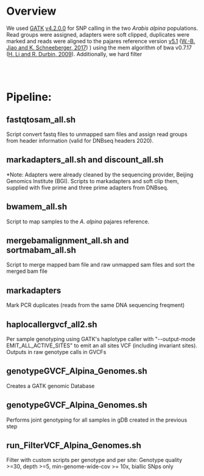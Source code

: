 # Overview 
We used [GATK](https://www.nature.com/articles/ng.806) [v4.2.0.0](https://gatk.broadinstitute.org/hc/en-us/sections/360012354372-4-2-0-0) for SNP calling in the two *Arabis alpina* populations. Read groups were assigned, adapters were soft clipped, duplicates were marked and reads were aligned to the pajares reference version [v5.1](http://www.arabis-alpina.org/data/ArabisAlpina/assemblies/V5.1/Arabis_alpina.MPIPZ.version_5.1.chr.all.fasta.gz) ([W.-B. Jiao and K. Schneeberger, 2017](https://www.sciencedirect.com/science/article/pii/S1369526616301315?via%3Dihub)) ) using the mem algorithm of bwa v0.7.17 ([H. Li and R. Durbin, 2009](https://pubmed.ncbi.nlm.nih.gov/19451168/)). Additionally, we hard filter 

<br>
<br>

# Pipeline:
## fastqtosam_all.sh

Script convert fastq files to unmapped sam files and assign read groups from header information (valid for DNBseq headers 2020). 
<br>
## markadapters_all.sh and discount_all.sh
\*Note: Adapters were already cleaned by the sequencing provider, Beijing Genomics Institute (BGI). 
Scripts to markadapters and soft clip them, supplied with five prime and three prime adapters from DNBseq.
<br>
## bwamem_all.sh
Script to map samples to the *A. alpina* pajares reference.
<br>
## mergebamalignment_all.sh and sortmabam_all.sh
Script to merge mapped bam file and raw unmapped sam files and sort the merged bam file
<br>
## markadapters
Mark PCR duplicates (reads from the same DNA sequencing freqment)
<br>
## haplocallergvcf_all2.sh
Per sample genotyping using GATK's haplotype caller with "--output-mode EMIT_ALL_ACTIVE_SITES" to emit an all sites VCF (including invariant sites). Outputs in raw genotype calls in GVCFs
<br>
## genotypeGVCF_Alpina_Genomes.sh
Creates a GATK genomic Database
<br>
## genotypeGVCF_Alpina_Genomes.sh
Performs joint genotyping for all samples in gDB created in the previous step
<br>
## run_FilterVCF_Alpina_Genomes.sh
Filter with custom scripts per genotype and per site: Genotype quality >=30, depth >=5, min-genome-wide-cov >= 10x, biallic SNps only
